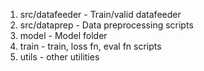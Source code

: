 1. src/datafeeder - Train/valid datafeeder
2. src/dataprep - Data preprocessing scripts
3. model - Model folder
4. train -  train, loss fn, eval fn scripts
5. utils - other utilities 